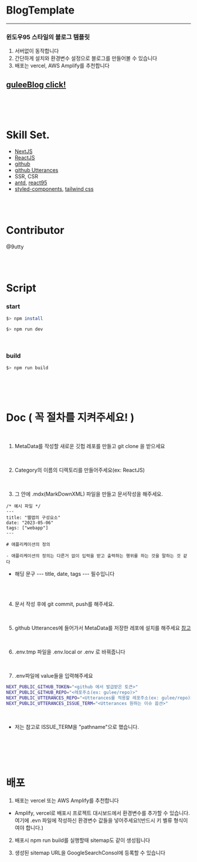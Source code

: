 # BlogTemplate

---

### 윈도우95 스타일의 블로그 템플릿

1. 서버없이 동작합니다
2. 간단하게 설치와 환경변수 설정으로 블로그를 만들어볼 수 있습니다
3. 배포는 vercel, AWS Amplify를 추천합니다

## [guleeBlog click!](https://9utty.world)

<br/>
<br/>
<br/>

# Skill Set.

- [NextJS](https://nextjs.org/)
- [ReactJS](https://ko.legacy.reactjs.org/)
- [github](https://github.com/)
- [github Utterances](https://utteranc.es/)
- SSR, CSR
- [antd](https://ant.design/), [react95](https://storybook.react95.io/?path=/story/docs-welcome-to-react95--page)
- [styled-components](https://styled-components.com/), [tailwind css](https://tailwindcss.com/)

<br/>
<br/>

# Contributor

@9utty

<br/>
<br/>

# Script

### start

```bash
$> npm install
```

```bash
$> npm run dev
```

<br />

### build

```bash
$> npm run build
```

<br/>
<br/>
<br/>

# Doc ( 꼭 절차를 지켜주세요! )

<br/>

1. MetaData를 작성할 새로운 깃헙 레포를 만들고 git clone 을 받으세요

<br/>

2. Category의 이름의 디렉토리를 만들어주세요(ex: ReactJS)

<br/>

3. 그 안에 .mdx(MarkDownXML) 파일을 만들고 문서작성을 해주세요.

```
/* 예시 파일 */
---
title: "웹앱의 구성요소"
date: "2023-05-06"
tags: ["webapp"]
---

# 애플리케이션의 정의

- 애플리케이션의 정의는 다른거 없이 입력을 받고 출력하는 행위를 하는 것을 말하는 것 같다

```

- 해딩 문구 --- title, date, tags --- 필수입니다

<br/>
<br/>

4. 문서 작성 후에 git commit, push를 해주세요.

<br/>

5. github Utterances에 들어가서 MetaData를 저장한 레포에 설치를 해주세요
   [참고](https://ansohxxn.github.io/blog/utterances/)

   <br/>

6. .env.tmp 파일을 .env.local or .env 로 바꿔줍니다

<br/>

7. .env파일에 value들을 입력해주세요

```bash
NEXT_PUBLIC_GITHUB_TOKEN="<github 에서 발급받은 토큰>"
NEXT_PUBLIC_GITHUB_REPO="<레포주소(ex: gulee/repo)>"
NEXT_PUBLIC_UTTERANCES_REPO="<Utterances를 적용할 레포주소(ex: gulee/repo)>"
NEXT_PUBLIC_UTTERANCES_ISSUE_TERM="<Utterances 원하는 이슈 옵션>"
```

<br/>

- 저는 참고로 ISSUE_TERM을 "pathname"으로 했습니다.

<br />
<br />
<br />
<br />

# 배포

1. 배포는 vercel 또는 AWS Amplify를 추천합니다

- Amplify, vercel로 배포시 프로젝트 대시보드에서 환경변수를 추가할 수 있습니다. 여기에 .evn 파일에 작성하신 환경변수 값들을 넣어주세요!(반드시 키 벨류 형식이여야 합니다.)

2. 배포시 npm run build를 실행할때 sitemap도 같이 생성됩니다

3. 생성된 sitemap URL을 GoogleSearchConsol에 등록할 수 있습니다
